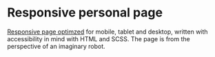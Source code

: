 # Responsive personal page
[Responsive page optimzed](https://aj-abdujabborov.github.io/odin-responsive-homepage/) for mobile, tablet and desktop, written with accessibility in mind with HTML and SCSS. The page is from the perspective of an imaginary robot.